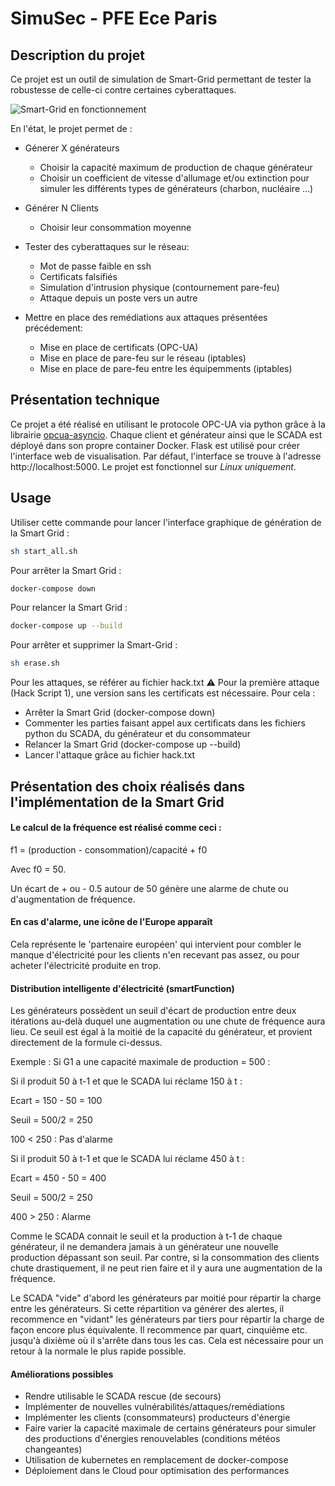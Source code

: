 # SimuSec - PFE Ece Paris

## Description du projet

Ce projet est un outil de simulation de Smart-Grid permettant de tester la robustesse de celle-ci contre certaines cyberattaques.

![Smart-Grid en fonctionnement](https://s10.gifyu.com/images/Hnet-image97594f3d00dbdce8.gif)

En l'état, le projet permet de :
+ Génerer X générateurs
	 + Choisir la capacité maximum de production de chaque générateur
	 + Choisir un coefficient de vitesse d'allumage et/ou extinction pour simuler les différents types de générateurs (charbon, nucléaire ...)
+ Générer N Clients
	* Choisir leur consommation moyenne

+ Tester des cyberattaques sur le réseau:
	* Mot de passe faible en ssh
	* Certificats falsifiés
	* Simulation d'intrusion physique (contournement pare-feu)
	* Attaque depuis un poste vers un autre

+ Mettre en place des remédiations aux attaques présentées précédement:
	* Mise en place de certificats (OPC-UA)
	* Mise en place de pare-feu sur le réseau (iptables)
	* Mise en place de pare-feu entre les équipemments (iptables)

## Présentation technique

Ce projet a été réalisé en utilisant le protocole OPC-UA via python grâce à la librairie [opcua-asyncio](https://github.com/FreeOpcUa/opcua-asyncio). Chaque client et générateur ainsi que le SCADA est déployé dans son propre container Docker. Flask est utilisé pour créer l'interface web de visualisation. Par défaut, l'interface se trouve à l'adresse http://localhost:5000. Le projet est fonctionnel sur *Linux uniquement*. 

## Usage

Utiliser cette commande pour lancer l'interface graphique de génération de la Smart Grid :

```bash
sh start_all.sh
```

Pour arrêter la Smart Grid :

```bash
docker-compose down
```
Pour relancer la Smart Grid :

```bash
docker-compose up --build
```

Pour arrêter et supprimer la Smart-Grid :

```bash
sh erase.sh
```

Pour les attaques, se référer au fichier hack.txt ⚠️ Pour la première attaque (Hack Script 1), une version sans les certificats est nécessaire. Pour cela :
+ Arrêter la Smart Grid (docker-compose down)
+ Commenter les parties faisant appel aux certificats dans les fichiers python du SCADA, du générateur et du consommateur
+ Relancer la Smart Grid (docker-compose up --build)
+ Lancer l'attaque grâce au fichier hack.txt

## Présentation des choix réalisés dans l'implémentation de la Smart Grid

#### Le calcul de la fréquence est réalisé comme ceci :

f1 = (production - consommation)/capacité + f0 

Avec f0 = 50. 

Un écart de + ou - 0.5 autour de 50 génère une alarme de chute ou d'augmentation de fréquence.

#### En cas d'alarme, une icône de l'Europe apparaît

Cela représente le 'partenaire européen' qui intervient pour combler le manque d'électricité pour les clients n'en recevant pas assez, ou pour acheter l'électricité produite en trop.

#### Distribution intelligente d'électricité (smartFunction)

Les générateurs possèdent un seuil d'écart de production entre deux itérations au-delà duquel une augmentation ou une chute de fréquence aura lieu. Ce seuil est égal à la moitié de la capacité du générateur, et provient directement de la formule ci-dessus. 

Exemple : Si G1 a une capacité maximale de production = 500 :

Si il produit 50 à t-1 et que le SCADA lui réclame 150 à t :

Ecart = 150 - 50 = 100

Seuil = 500/2 = 250

100 < 250 : Pas d'alarme 

Si il produit 50 à t-1 et que le SCADA lui réclame 450 à t :

Ecart = 450 - 50 = 400

Seuil = 500/2 = 250

400 > 250 : Alarme

Comme le SCADA connait le seuil et la production à t-1 de chaque générateur, il ne demandera jamais à un générateur une nouvelle production dépassant son seuil. Par contre, si la consommation des clients chute drastiquement, il ne peut rien faire et il y aura une augmentation de la fréquence.

Le SCADA "vide" d'abord les générateurs par moitié pour répartir la charge entre les générateurs. Si cette répartition va générer des alertes, il recommence en "vidant" les générateurs par tiers pour répartir la charge de façon encore plus équivalente. Il recommence par quart, cinquième etc. jusqu'à dixième où il s'arrête dans tous les cas. Cela est nécessaire pour un retour à la normale le plus rapide possible.

#### Améliorations possibles

* Rendre utilisable le SCADA rescue (de secours)
* Implémenter de nouvelles vulnérabilités/attaques/remédiations
* Implémenter les clients (consommateurs) producteurs d'énergie
* Faire varier la capacité maximale de certains générateurs pour simuler des productions d'énergies renouvelables (conditions météos changeantes)
* Utilisation de kubernetes en remplacement de docker-compose
* Déploiement dans le Cloud pour optimisation des performances
